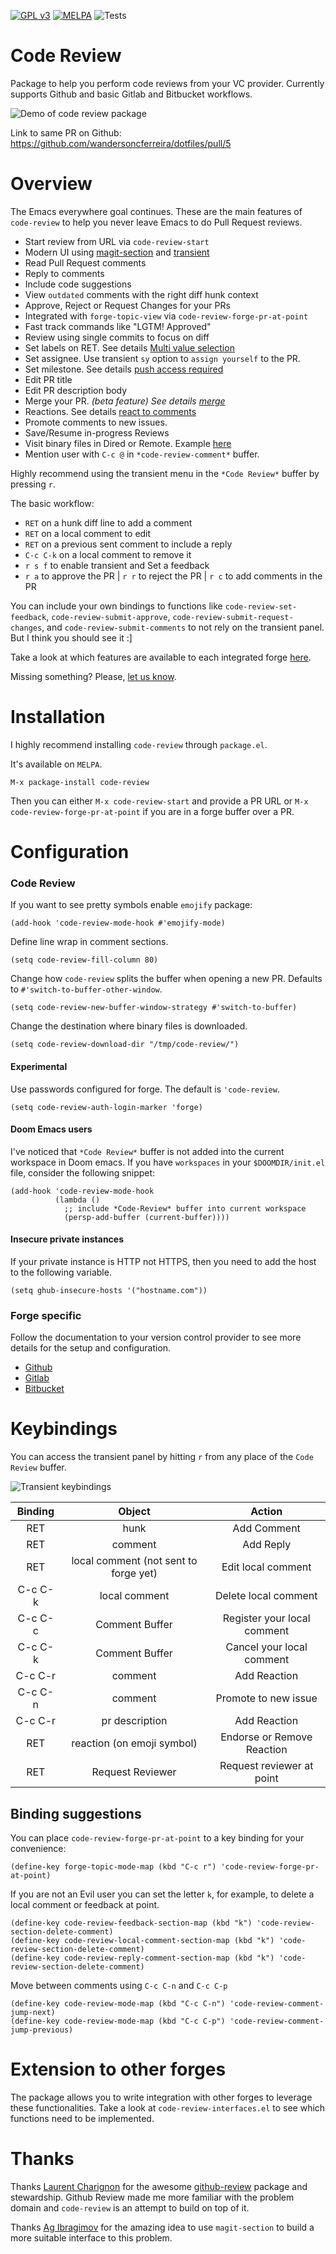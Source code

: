 [![GPL v3](https://img.shields.io/badge/license-GPL_v3-green.svg)](http://www.gnu.org/licenses/gpl-3.0.txt)
[![MELPA](https://melpa.org/packages/code-review-badge.svg)](https://melpa.org/#/code-review)
![Tests](https://github.com/wandersoncferreira/code-review/actions/workflows/ci.yml/badge.svg)

# Code Review

Package to help you perform code reviews from your VC provider. Currently
supports Github and basic Gitlab and Bitbucket workflows.

![Demo of code review package](./docs/code_review_demo.png)

Link to same PR on Github: https://github.com/wandersoncferreira/dotfiles/pull/5

# Overview

The Emacs everywhere goal continues. These are the main features of
`code-review` to help you never leave Emacs to do Pull Request reviews.

- Start review from URL via `code-review-start`
- Modern UI using [magit-section](https://emacsair.me/2020/01/23/magit-section/) and [transient](https://github.com/magit/transient)
- Read Pull Request comments
- Reply to comments
- Include code suggestions
- View `outdated` comments with the right diff hunk context
- Approve, Reject or Request Changes for your PRs
- Integrated with `forge-topic-view` via `code-review-forge-pr-at-point`
- Fast track commands like "LGTM! Approved"
- Review using single commits to focus on diff
- Set labels on RET. See details [Multi value selection](./docs/multi-value-selection.md)
- Set assignee. Use transient `sy` option to `assign yourself` to the PR.
- Set milestone. See details [push access required](./docs/milestone.md)
- Edit PR title
- Edit PR description body
- Merge your PR. _(beta feature) See details [merge](./docs/merge.md)_
- Reactions. See details [react to comments](./docs/reactions.md)
- Promote comments to new issues.
- Save/Resume in-progress Reviews
- Visit binary files in Dired or Remote. Example [here](https://github.com/wandersoncferreira/code-review/pull/90)
- Mention user with `C-c @` in `*code-review-comment*` buffer.

Highly recommend using the transient menu in the `*Code Review*` buffer by pressing `r`.

The basic workflow:

- `RET` on a hunk diff line to add a comment
- `RET` on a local comment to edit
- `RET` on a previous sent comment to include a reply
- `C-c C-k` on a local comment to remove it
- `r s f` to enable transient and Set a feedback
- `r a` to approve the PR | `r r` to reject the PR | `r c` to add comments in the PR

You can include your own bindings to functions like
`code-review-set-feedback`, `code-review-submit-approve`,
`code-review-submit-request-changes`, and `code-review-submit-comments` to not rely on the
transient panel. But I think you should see it :]

Take a look at which features are available to each integrated forge [here](./docs/forge_support.md).

Missing something? Please, [let us know](https://github.com/wandersoncferreira/code-review/issues/new).

# Installation

I highly recommend installing `code-review` through `package.el`.

It's available on `MELPA`.

`M-x package-install code-review`

Then you can either `M-x code-review-start` and provide a PR URL or `M-x
code-review-forge-pr-at-point` if you are in a forge buffer over a PR.

# Configuration

### Code Review

If you want to see pretty symbols enable `emojify` package:

``` emacs-lisp
(add-hook 'code-review-mode-hook #'emojify-mode)
```

Define line wrap in comment sections.

``` emacs-lisp
(setq code-review-fill-column 80)
```

Change how `code-review` splits the buffer when opening a new PR. Defaults to
`#'switch-to-buffer-other-window`.

``` emacs-lisp
(setq code-review-new-buffer-window-strategy #'switch-to-buffer)
```

Change the destination where binary files is downloaded.

``` emacs-lisp
(setq code-review-download-dir "/tmp/code-review/")
```


#### Experimental

Use passwords configured for forge. The default is `'code-review`.

``` emacs-lisp
(setq code-review-auth-login-marker 'forge)
```

#### Doom Emacs users

I've noticed that `*Code Review*` buffer is not added into the current workspace
in Doom emacs. If you have `workspaces` in your `$DOOMDIR/init.el` file,
consider the following snippet:

``` emacs-lisp
(add-hook 'code-review-mode-hook
          (lambda ()
            ;; include *Code-Review* buffer into current workspace
            (persp-add-buffer (current-buffer))))
```

#### Insecure private instances

If your private instance is HTTP not HTTPS, then you need to add the host to the following variable.

```emacs-lisp
(setq ghub-insecure-hosts '("hostname.com"))
```

### Forge specific

Follow the documentation to your version control provider to see more details
for the setup and configuration.

- [Github](./docs/github.md)
- [Gitlab](./docs/gitlab.md)
- [Bitbucket](./docs/bitbucket.md)

# Keybindings

You can access the transient panel by hitting `r` from any place of the `Code
Review` buffer.

![Transient keybindings](./docs/code_review_transient.png)

| Binding | Object                                | Action                      |
|:-------:|:-------------------------------------:|:---------------------------:|
| RET     | hunk                                  | Add Comment                 |
| RET     | comment                               | Add Reply                   |
| RET     | local comment (not sent to forge yet) | Edit local comment          |
| C-c C-k | local comment                         | Delete local comment        |
| C-c C-c | Comment Buffer                        | Register your local comment |
| C-c C-k | Comment Buffer                        | Cancel your local comment   |
| C-c C-r | comment                               | Add Reaction                |
| C-c C-n | comment                               | Promote to new issue        |
| C-c C-r | pr description                        | Add Reaction                |
| RET     | reaction (on emoji symbol)            | Endorse or Remove Reaction  |
| RET     | Request Reviewer                      | Request reviewer at point   |


## Binding suggestions

You can place `code-review-forge-pr-at-point` to a key binding for your convenience:

``` emacs-lisp
(define-key forge-topic-mode-map (kbd "C-c r") 'code-review-forge-pr-at-point)
```

If you are not an Evil user you can set the letter `k`, for example, to delete a
local comment or feedback at point.

``` emacs-lisp
(define-key code-review-feedback-section-map (kbd "k") 'code-review-section-delete-comment)
(define-key code-review-local-comment-section-map (kbd "k") 'code-review-section-delete-comment)
(define-key code-review-reply-comment-section-map (kbd "k") 'code-review-section-delete-comment)
```

Move between comments using `C-c C-n` and `C-c C-p`

``` emacs-lisp
(define-key code-review-mode-map (kbd "C-c C-n") 'code-review-comment-jump-next)
(define-key code-review-mode-map (kbd "C-c C-p") 'code-review-comment-jump-previous)
```

# Extension to other forges

The package allows you to write integration with other forges to leverage these
functionalities. Take a look at `code-review-interfaces.el` to see which functions
need to be implemented.


# Thanks

Thanks [Laurent Charignon](https://github.com/charignon) for the awesome
[github-review](https://github.com/charignon/github-review) package and
stewardship. Github Review made me more familiar with the problem domain and
`code-review` is an attempt to build on top of it.

Thanks [Ag Ibragimov](https://github.com/agzam) for the amazing idea to use
`magit-section` to build a more suitable interface to this problem.
